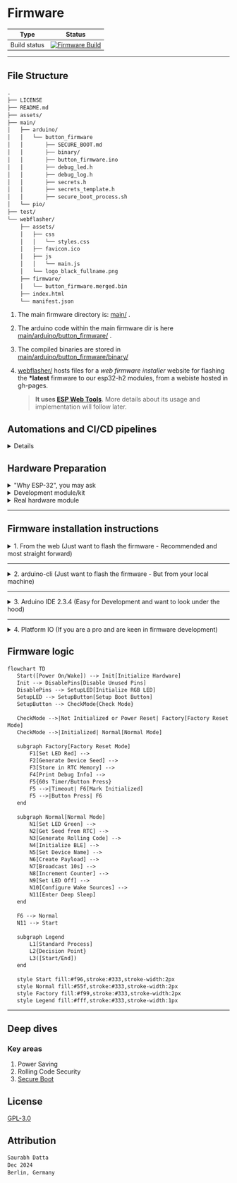 # Firmware

| Type | Status |
|------|---------|
| Build status | [![Firmware Build](https://github.com/dattasaurabh82/help-button-firmware/actions/workflows/build_main_firmware.yml/badge.svg)](https://github.com/dattasaurabh82/help-button-firmware/actions/workflows/build_main_firmware.yml) |

---

## File Structure

```txt
.
├── LICENSE
├── README.md
├── assets/
├── main/
│   ├── arduino/
│   │   └── button_firmware
│   │       ├── SECURE_BOOT.md
│   │       ├── binary/
│   │       ├── button_firmware.ino
│   │       ├── debug_led.h
│   │       ├── debug_log.h
│   │       ├── secrets.h
│   │       ├── secrets_template.h
│   │       ├── secure_boot_process.sh
│   └── pio/
├── test/
└── webflasher/
    ├── assets/
    │   ├── css
    │   │   └── styles.css
    │   ├── favicon.ico
    │   ├── js
    │   │   └── main.js
    │   └── logo_black_fullname.png
    ├── firmware/
    │   └── button_firmware.merged.bin
    ├── index.html
    └── manifest.json

```

1. The main firmware directory is: [main/](main/) .
2. The arduino code within the main firmware dir is here [main/arduino/button_firmware/](main/arduino) .
3. The compiled binaries are stored in [main/arduino/button_firmware/binary/](main/arduino/button_firmware/binary/)
4. [webflasher/](webflasher/) hosts files for a _web firmware installer_ website for flashing the __*latest__ firmware to our esp32-h2 modules, from a webiste hosted in gh-pages.

   > __It uses [ESP Web Tools](https://esphome.github.io/esp-web-tools/)__. More details about its usage and implementation will follow later.

## Automations and CI/CD pipelines

<details>
<summary> Details </summary>

1. An automation flow to  [build releases](.github/workflows/build_main_firmware.yml) from the source code as binary files, is triggered by new unique tag pushes.

> __This also commits and pushes the binaries to the repository itself in [main/arduino/button_firmware/binary/](main/arduino/button_firmware/binary/)__

```bash
git tag v0.0.x
git push -u origin v0.0.x
# Will create a new tag and a new release
```

[![](https://mermaid.ink/img/pako:eNqVVVtP2zAU_iuWERNMLaNNW2geJkG5TgxFLesDaR_c-KSxSOzIsYEO9b_PcRyaskpszUOPc873nbvzhiNBAfs4TsVLlBCp0MPFjCOEJsocDsJAFwl6IEv0_PXIPPND1G5_R1OSMkoU_BCLsJaROcxn3IILvVhKkie7DUu6KyEzoubWuvxNO-EogegJKaOMG0rg1JE2uGwQY0iBFJbaiTtD2GEWSBFBUWy8jwSP2dKynmuWUiuNRJYx1XTlqFGTvoKG1Z-WgC75M5OCZ8Ab6VknLkWhFSqrPq-8dMNbXiiSpuhMUs24QKO7W6fz3nWXk8DrGpisYb0NjJJYaobuQeTsFVJ0xxYbz5v6bYVt0wyrZK-YzF6IYd4K9_w4HEko-_UF5SLXaSkSE4ItVQKEgkQxS11A5yY7UyT-LapAC8aJXCHKpNN3TY2y3NgbkPNnFdtOvXAKksWrGl86KBxDzzSQkwy2dZ9lWrUxdN0knKJypj-0Jug0OrhkyhU56IZnlO6I5QPaq-nNCvFlbTQKetX-KIEywnj9th_-yu0imFn_NHw3enUv3HE7_HGnVtelRY-3QeVu3A2vgYNsgNG9UDsTGXs1zzVTN3rxtzcb5Fawm_WyfJecHmz2TC9SViRA54f1VqqVGQB7t5TlTP29eDBoFUqKJ_D3PM9zcvuFUZX43fy1ATPcDjSMh_8Kat4aFTiK4k_A-_voHd_Iz8FP4_8PuN-PcQtnYO41Rs11-1ZazbBKIIMZ9o1IiXya4RlfGzuilZiseIR9JTW0sBR6mWA_JmlhTtoOzwUjZkCy97c54Y9CZDXEHLH_hl-xf9zCK-yf9I9OBoPe6dAbdobHXm_dwr-teaeFgTIl5M_qQ2C_B-s_sgrwnA?type=png)](https://mermaid.live/edit#pako:eNqVVVtP2zAU_iuWERNMLaNNW2geJkG5TgxFLesDaR_c-KSxSOzIsYEO9b_PcRyaskpszUOPc873nbvzhiNBAfs4TsVLlBCp0MPFjCOEJsocDsJAFwl6IEv0_PXIPPND1G5_R1OSMkoU_BCLsJaROcxn3IILvVhKkie7DUu6KyEzoubWuvxNO-EogegJKaOMG0rg1JE2uGwQY0iBFJbaiTtD2GEWSBFBUWy8jwSP2dKynmuWUiuNRJYx1XTlqFGTvoKG1Z-WgC75M5OCZ8Ab6VknLkWhFSqrPq-8dMNbXiiSpuhMUs24QKO7W6fz3nWXk8DrGpisYb0NjJJYaobuQeTsFVJ0xxYbz5v6bYVt0wyrZK-YzF6IYd4K9_w4HEko-_UF5SLXaSkSE4ItVQKEgkQxS11A5yY7UyT-LapAC8aJXCHKpNN3TY2y3NgbkPNnFdtOvXAKksWrGl86KBxDzzSQkwy2dZ9lWrUxdN0knKJypj-0Jug0OrhkyhU56IZnlO6I5QPaq-nNCvFlbTQKetX-KIEywnj9th_-yu0imFn_NHw3enUv3HE7_HGnVtelRY-3QeVu3A2vgYNsgNG9UDsTGXs1zzVTN3rxtzcb5Fawm_WyfJecHmz2TC9SViRA54f1VqqVGQB7t5TlTP29eDBoFUqKJ_D3PM9zcvuFUZX43fy1ATPcDjSMh_8Kat4aFTiK4k_A-_voHd_Iz8FP4_8PuN-PcQtnYO41Rs11-1ZazbBKIIMZ9o1IiXya4RlfGzuilZiseIR9JTW0sBR6mWA_JmlhTtoOzwUjZkCy97c54Y9CZDXEHLH_hl-xf9zCK-yf9I9OBoPe6dAbdobHXm_dwr-teaeFgTIl5M_qQ2C_B-s_sgrwnA)

1. If the above step completes successfully, it uses the latest compiled firmware binary to update the firmware flasher website ([custom gh-pages hosting workflow](.github/workflows/pages.yml)) and deploys the Web Flasher interface to GitHub Pages. Thus, it can be triggered manually (takes the last releae tag, automatiocally) or gets trigerred automatically after a successful firmware build.

```mermaid
flowchart TD
    Start([Start]) --> Trigger{Trigger Type}
    Trigger -->|Manual| Check[Check Conditions]
    Trigger -->|After Build Workflow| Check
    
    subgraph Conditions[Condition Check]
        Check{Manual or Success?}
        Check -->|No| End([End])
        Check -->|Yes| Deploy[Deploy Process]
    end

    subgraph Deploy[Deployment Process]
        D1[Checkout Repository]
        D2[Get Latest Tag Version]
        D3[Setup GitHub Pages]
        
        subgraph Prepare[Prepare Files]
            P1[Clean firmware directory]
            P2[Create new firmware directory]
            P3[Copy latest binary]
            P1 --> P2
            P2 --> P3
        end
        
        subgraph Update[Update Files]
            U1[Update manifest.json version]
            U2[Update index.html version]
            U1 --> U2
        end
        
        D1 --> D2
        D2 --> D3
        D3 --> Prepare
        Prepare --> Update
    end
    
    Deploy --> Upload[Upload to Pages]
    Upload --> DeployPages[Deploy to GitHub Pages]
    DeployPages --> End

    style Start fill:#f66,stroke:#333,stroke-width:2px
    style End fill:#9f9,stroke:#333,stroke-width:2px
    style Deploy fill:#ccf,stroke:#333,stroke-width:2px
    style Upload fill:#55f,stroke:#333,stroke-width:2px
    style DeployPages fill:#82f,stroke:#333,stroke-width:2px
```

</details>

## Hardware Preparation

<details>
<summary>"Why ESP-32", you may ask</summary>

We have chosen [ESP32-H2-MINI-1](https://www.espressif.com/sites/default/files/documentation/esp32-h2-mini-1_mini-1u_datasheet_en.pdf) for its natural advantages:

1. The ESP family is developer-friendly, with the ESP SDK being widely supported across various frameworks like Arduino and PIO, in addition to ESP-IDF itself. This makes long-term development maintenance much easier.
2. This specific module has the lowest deep sleep power consumption in the entire ESP family (as of December 2024).
3. It is widely available and cost-effective.
4. Firmware flashing is simpler compared to previous microcontrollers, requiring no development environment. For example, web flashing capabilities mean factories can easily flash devices during mass production without setting up specific development environments.
5. It has a smaller footprint.
6. It features built-in BLE and WiFi, plus support for future protocols like Thread, making it future-proof.
7. It has all [necessary certifications](https://www.espressif.com/en/support/documents/certificates?keys=&field_product_value%5B%5D=ESP32-H2&field_product_value%5B%5D=ESP32-H2-MINI-1) for shipping radio-based consumer electronics.

</details>

<details>
<summary>Development module/kit</summary>

To test development and firmware, you can purchase [ESP32-H2-DevKitM-1](https://docs.espressif.com/projects/esp-dev-kits/en/latest/esp32h2/esp32-h2-devkitm-1/user_guide.html)

![alt text](<assets/dev module info.png>)

![alt text](assets/esp32-h2-devkitm-1-v1.2_pinlayout.png)

🛒 [Purchase link](https://amzn.eu/d/6zMkRbX)
</details>

<details>
<summary>Real hardware module</summary>

TBD
</details>

---

## Firmware installation instructions

<details>
<summary>1. From the web (Just want to flash the firmware - Recommended and most straight forward)</summary>

![alt text](<assets/Step 1.png>)

1.1. Go to: https://dattasaurabh82.github.io/help-button-firmware/ and click "Connect". Of course, plug in your device first.

![alt text](<assets/Step 2.png>)

1.2. Select the correct serial port/COM port (in Windows)

![alt text](<assets/Step 3.png>)

1.3. Click "Install Button Firmware". The latest firmware is always there because of our automations (mentioned above).

![alt text](<assets/Step 4.png>)

1.4. Select "Erase device" to Erase the flash and then click "Next".

![alt text](<assets/Step 5.png>)

1.5. Click "Install" to start firmware flashing.

![alt text](<assets/Step 6.png>)

1.6. Now wait and follow the prompts and watch the progress.

![alt text](<assets/Step 7.png>)

![alt text](<assets/Step 8.png>)

![alt text](<assets/Step 9.png>)

1.7. After completion, open the serial port, for now, to check.

> If there are trouble, the UI will guide you on how to troubleshoot.

</details>

---

<details>
<summary>2. arduino-cli (Just want to flash the firmware - But from your local machine)</summary>

### 2.1. Install Arduino CLI

Follow the [Instructions from here](https://arduino.github.io/arduino-cli/1.1/installation/) for your platform (Pick the latest version from the top left drop down).

### 2.2. Install ESP32 boards

```bash
# Add the ESP32 boards URL
arduino-cli config add board_manager.additional_urls https://raw.githubusercontent.com/espressif/arduino-esp32/gh-pages/package_esp32_index.json

# Update the core index
arduino-cli core update-index

# Install the ESP32 core
arduino-cli core install esp32:esp32

# Install the Adafruit neopixel library
arduino-cli lib install "Adafruit NeoPixel"
```

### 2.3. Building and uploading the firmware

#### 2.3.1. Clone this repository to your local machine.

#### 2.3.2. Navigate to the [main/arduino/button_firmware](main/arduino/button_firmware) directory.

```bash
cd main/arduino/button_firmware
```

#### 2.3.3. Clean and create a new binary directory

```bash
rm -rf binary
mkdir -p binary
```

#### 2.3.4. Compile the firmware

```bash
arduino-cli compile -v --fqbn esp32:esp32:esp32h2:UploadSpeed=921600,CDCOnBoot=default,FlashFreq=64,FlashMode=qio,FlashSize=4M,PartitionScheme=default,DebugLevel=none,EraseFlash=none,JTAGAdapter=default,ZigbeeMode=default --output-dir binary .

# verify
cd binary && ls -la
```

#### 2.3.5. Upload the firmware

```bash
# Assuming you are in main/arduino/button_firmware 
# and a binary dir exists with the compiled binaries from the previous step
arduino-cli upload -v --fqbn esp32:esp32:esp32h2:UploadSpeed=921600,CDCOnBoot=default,FlashFreq=64,FlashMode=qio,FlashSize=4M,PartitionScheme=default,DebugLevel=none,EraseFlash=none,JTAGAdapter=default,ZigbeeMode=default --port /dev/your-serial-port binary/button_firmware.ino.merged.bin
```

> `--port /dev/your-serial-port`: Specifies the serial port to which the ESP32-H2 board is connected.
>
> Replace `/dev/your-serial-port` with the actual serial port name on your system (e.g., `/dev/ttyUSB0` on Linux, `COM3` on Windows).
>
> You can find the port name by running the `arduino-cli board list` command.

#### 2.3.6. Verify the firmware

TBD
</details>

---

<details>
<summary>3. Arduino IDE 2.3.4 (Easy for Development and want to look under the hood)</summary>

#### 3.1. Prerequisites

1. Install the latest Arduino IDE (version 2.3.4 or above) for your platform.
2. Open the Arduino IDE and navigate to the Board Manager.
3. From "boards", search for "esp32" and install the "esp32 by Espressif" (latest).
4. From "libraries", search for "Adafruit Neopixel" and install the latest neopixel library.

#### 3.2. Compile & upload

3.2.1. Clone this repository to your local machine.
3.2.2. Open the [button_firmware.ino](main/arduino/button_firmware/button_firmware.ino) file located in the [main/arduino/button_firmware](main) directory.
3.2.3. In the Arduino IDE, select the following board parameters:

   ```txt
   Board: ESP32-H2-Dev Module
   Upload Speed: 921600
   CDC On Boot: Disabled
   Flash Frequency: 64MHz
   Flash Mode: QIO
   Flash Size: 4MB (32Mb)
   Partition Scheme: Default 4MB (1.2MB APP/1.5MB SPIFFS)
   Erase Flash: Disabled
   JTAG Adapter: Disabled
   Zigbee Mode: Disabled
   ```

3.2.4. Select the appropriate USB Serial port for your device (in Win, make sure you ahve "xxx" drtiver installed and then select the right COM port; on mac and linux, you can ignore).
3.2.5. Click the Upload button to flash the firmware. It will compile and upload
</details>

---

<details>
<summary>4. Platform IO (If you are a pro and are keen in firmware development)</summary>

TBD

</details>

## Firmware logic

```mermaid
flowchart TD
   Start([Power On/Wake]) --> Init[Initialize Hardware]
   Init --> DisablePins[Disable Unused Pins]
   DisablePins --> SetupLED[Initialize RGB LED]
   SetupLED --> SetupButton[Setup Boot Button]
   SetupButton --> CheckMode{Check Mode}

   CheckMode -->|Not Initialized or Power Reset| Factory[Factory Reset Mode]
   CheckMode -->|Initialized| Normal[Normal Mode]
   
   subgraph Factory[Factory Reset Mode]
       F1[Set LED Red] -->
       F2[Generate Device Seed] -->
       F3[Store in RTC Memory] -->
       F4[Print Debug Info] -->
       F5{60s Timer/Button Press}
       F5 -->|Timeout| F6[Mark Initialized]
       F5 -->|Button Press| F6
   end
   
   subgraph Normal[Normal Mode]
       N1[Set LED Green] -->
       N2[Get Seed from RTC] -->
       N3[Generate Rolling Code] -->
       N4[Initialize BLE] -->
       N5[Set Device Name] -->
       N6[Create Payload] -->
       N7[Broadcast 10s] -->
       N8[Increment Counter] -->
       N9[Set LED Off] -->
       N10[Configure Wake Sources] -->
       N11[Enter Deep Sleep]
   end
   
   F6 --> Normal
   N11 --> Start

   subgraph Legend
       L1[Standard Process]
       L2{Decision Point}
       L3([Start/End])
   end
   
   style Start fill:#f96,stroke:#333,stroke-width:2px
   style Normal fill:#55f,stroke:#333,stroke-width:2px
   style Factory fill:#f99,stroke:#333,stroke-width:2px
   style Legend fill:#fff,stroke:#333,stroke-width:1px
```

---

## Deep dives

### Key areas

1. Power Saving
2. Rolling Code Security
3. [Secure Boot]()

## License

[GPL-3.0](LICENSE)

## Attribution

```txt
Saurabh Datta
Dec 2024
Berlin, Germany
```
